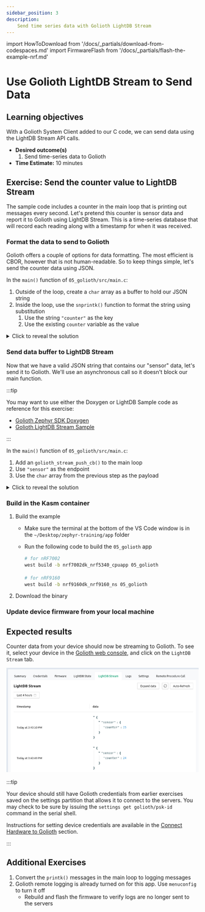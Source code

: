 ```yaml
---
sidebar_position: 3
description:
    Send time series data with Golioth LightDB Stream
---
```


import HowToDownload from '/docs/\_partials/download-from-codespaces.md'
import FirmwareFlash from '/docs/\_partials/flash-the-example-nrf.md'

# Use Golioth LightDB Stream to Send Data

## Learning objectives

With a Golioth System Client added to our C code, we can send data using the
LightDB Stream API calls.

* **Desired outcome(s)**
  1. Send time-series data to Golioth
* **Time Estimate:** 10 minutes

## Exercise: Send the counter value to LightDB Stream

The sample code includes a counter in the main loop that is printing out
messages every second. Let's pretend this counter is sensor data and report it
to Golioth using LightDB Stream. This is a time-series database that will record
each reading along with a timestamp for when it was received.

### Format the data to send to Golioth

Golioth offers a couple of options for data formatting. The most efficient is
CBOR, however that is not human-readable. So to keep things simple, let's send
the counter data using JSON.

In the `main()` function of `05_golioth/src/main.c`:

1. Outside of the loop, create a `char` array as a buffer to hold our JSON
   string
2. Inside the loop, use the `snprintk()` function to format the string using
   substitution
    1. Use the string `"counter"` as the key
    2. Use the existing `counter` variable as the value

<details><summary>Click to reveal the solution</summary>

Excerpts from `main.c`:
* Note the quotes in JSON strings are escaped in C
* This JSON formatting is a pattern that gets used often. Don't worry if it
  wasn't obvious this time, but keep it in your bag of tricks!

```c
	int counter = 0;
	char sbuf[32];

	while (1) {
		printk("This is the main loop: %d\n", counter);

		snprintk(sbuf, sizeof(sbuf), "{\"counter\":%d}", counter);
```

</details>

### Send data buffer to LightDB Stream

Now that we have a valid JSON string that contains our "sensor" data, let's send
it to Golioth. We'll use an asynchronous call so it doesn't block our main
function.

:::tip

You may want to use either the Doxygen or LightDB Sample code as reference for
this exercise:

* [Golioth Zephyr SDK
  Doxygen](https://zephyr-sdk-docs.golioth.io/group__golioth__stream.html)
* [Golioth LightDB Stream
  Sample](https://github.com/golioth/golioth-zephyr-sdk/blob/main/samples/lightdb_stream/src/main.c)

:::

In the `main()` function of `05_golioth/src/main.c`:

1. Add an `golioth_stream_push_cb()` to the main loop
2. Use `"sensor"` as the endpoint
3. Use the `char` array from the previous step as the payload

<details><summary>Click to reveal the solution</summary>

Excerpts from `main.c`:

```c
	int counter = 0;
	char sbuf[32];

	while (1) {
		printk("This is the main loop: %d\n", counter);

		snprintk(sbuf, sizeof(sbuf), "{\"counter\":%d}", counter);

		golioth_stream_push_cb(client, "sensor",
				       GOLIOTH_CONTENT_FORMAT_APP_JSON,
				       sbuf, strlen(sbuf),
				       NULL, NULL);

		++counter;
		k_msleep(SLEEP_TIME_MS);
	}
```

:::tip

This code ignores some best practices in favor of reduced complexity. When using
this function call in production, we recommend the following:

* Check the `int` returned by all Golioth function calls for a non-zero error
  number
* Use a callback function to handle errors and timeouts

Both of these are demonstrated in the [Golioth LightDB Stream
Sample](https://github.com/golioth/golioth-zephyr-sdk/blob/main/samples/lightdb_stream/src/main.c)

:::

</details>

### Build in the Kasm container

1. Build the example

    * Make sure the terminal at the bottom of the VS Code window is in the
      `~/Desktop/zephyr-training/app` folder
    * Run the following code to build the `05_golioth` app

        ```bash
        # for nRF7002
        west build -b nrf7002dk_nrf5340_cpuapp 05_golioth

        # for nRF9160
        west build -b nrf9160dk_nrf9160_ns 05_golioth
        ```

2. Download the binary

    <HowToDownload/>

### Update device firmware from your local machine

<FirmwareFlash/>

## Expected results

Counter data from your device should now be streaming to Golioth. To see it,
select your device in the [Golioth web console](https://console.golioth.io), and
click on the `LightDB Stream` tab.

![LightDB Stream data viewed on the Golioth Console](./assets/lightdb-stream-counter.jpg)

:::tip

Your device should still have Golioth credentials from earlier exercises saved
on the settings partition that allows it to connect to the servers. You may
check to be sure by issuing the `settings get golioth/psk-id` command in the
serial shell.

Instructions for setting device credentials are available in the [Connect
Hardware to
Golioth](/docs/golioth-exploration/01-golioth-intro/03-hardware-setup.md)
section.

:::

## Additional Exercises

1. Convert the `printk()` messages in the main loop to logging messages
2. Golioth remote logging is already turned on for this app. Use `menuconfig` to
   turn it off
    * Rebuild and flash the firmware to verify logs are no longer sent
   to the servers

